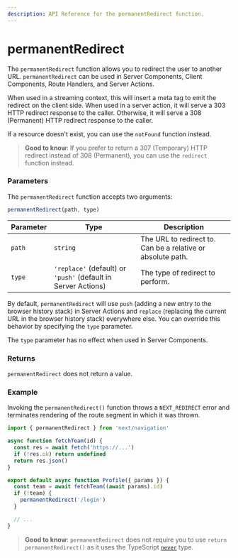 ```yaml
---
description: API Reference for the permanentRedirect function.
---
```


# permanentRedirect

The `permanentRedirect` function allows you to redirect the user to another URL. `permanentRedirect` can be used in Server Components, Client Components, Route Handlers, and Server Actions.

When used in a streaming context, this will insert a meta tag to emit the redirect on the client side. When used in a server action, it will serve a 303 HTTP redirect response to the caller. Otherwise, it will serve a 308 (Permanent) HTTP redirect response to the caller.

If a resource doesn't exist, you can use the `notFound` function instead.

> **Good to know**: If you prefer to return a 307 (Temporary) HTTP redirect instead of 308 (Permanent), you can use the `redirect` function instead.

### Parameters

The `permanentRedirect` function accepts two arguments:

```js
permanentRedirect(path, type)
```

| Parameter | Type                                                          | Description                                                 |
| --------- | ------------------------------------------------------------- | ----------------------------------------------------------- |
| `path`    | `string`                                                      | The URL to redirect to. Can be a relative or absolute path. |
| `type`    | `'replace'` (default) or `'push'` (default in Server Actions) | The type of redirect to perform.                            |

By default, `permanentRedirect` will use `push` (adding a new entry to the browser history stack) in Server Actions and `replace` (replacing the current URL in the browser history stack) everywhere else. You can override this behavior by specifying the `type` parameter.

The `type` parameter has no effect when used in Server Components.

### Returns

`permanentRedirect` does not return a value.

### Example

Invoking the `permanentRedirect()` function throws a `NEXT_REDIRECT` error and terminates rendering of the route segment in which it was thrown.

```jsx
import { permanentRedirect } from 'next/navigation'

async function fetchTeam(id) {
  const res = await fetch('https://...')
  if (!res.ok) return undefined
  return res.json()
}

export default async function Profile({ params }) {
  const team = await fetchTeam((await params).id)
  if (!team) {
    permanentRedirect('/login')
  }

  // ...
}
```

> **Good to know**: `permanentRedirect` does not require you to use `return permanentRedirect()` as it uses the TypeScript [`never`](https://www.typescriptlang.org/docs/handbook/2/functions.html#never) type.
